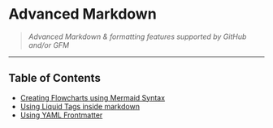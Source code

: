 # Advanced Markdown

> *Advanced Markdown & formatting features supported by GitHub and/or GFM*

---

## Table of Contents

- [Creating Flowcharts using Mermaid Syntax](flowcharts.md)
- [Using Liquid Tags inside markdown](liquid-inside-markdown.md)
- [Using YAML Frontmatter](yaml-frontmatter.md)

